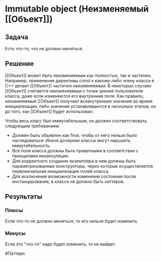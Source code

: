 # Immutable object (Неизменяемый [[Объект]])
## Задача
Есть что-то, что не должно меняться.

## Решение
[[Объект]] может быть неизменяемым как полностью, так и частично. Например, применение директивы const к какому-либо члену класса в C++ делает [[Объект]] частично неизменяемым. В некоторых случаях [[Объект]] считается неизменяемым с точки зрения пользователя класса, даже если изменяются его внутренние поля. Как правило, неизменяемый [[Объект]] получает всевнутренние значения во время инициализации, либо значения устанавливаются в несколько этапов, но до того, как [[Объект]] будет использован.

Чтобы весь класс был иммутабельным, он должен соответствовать следующим требованиям:
- Должен быть объявлен как final, чтобы от него нельзя было наследоваться. Иначе дочерние классы могут нарушить иммутабельность.
- Все поля класса должны быть приватными в соответствии с принципами инкапсуляции.
- Для корректного создания экземпляра в нем должны быть параметризованные конструкторы, через которые осуществляется первоначальная инициализация полей класса.
- Для исключения возможности изменения состояния после инстанцирования, в классе не должно быть сеттеров.

## Результаты
### Плюсы
Если что-то не должно меняться, то его нельзя будет изменить

### Минусы
Если это "что-то" надо будет изменить, то не выйдет.

#Паттерн